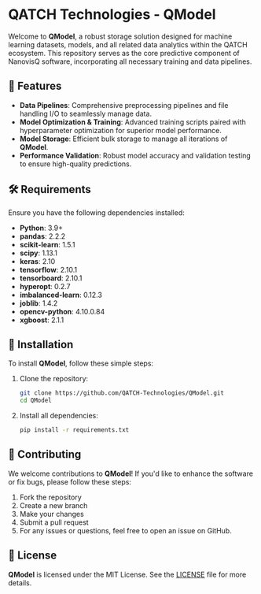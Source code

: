 # **QATCH Technologies - QModel**

Welcome to **QModel**, a robust storage solution designed for machine learning datasets, models, and all related data analytics within the QATCH ecosystem. This repository serves as the core predictive component of NanovisQ software, incorporating all necessary training and data pipelines.

## 🚀 **Features**

- **Data Pipelines**: Comprehensive preprocessing pipelines and file handling I/O to seamlessly manage data.
- **Model Optimization & Training**: Advanced training scripts paired with hyperparameter optimization for superior model performance.
- **Model Storage**: Efficient bulk storage to manage all iterations of **QModel**.
- **Performance Validation**: Robust model accuracy and validation testing to ensure high-quality predictions.

## 🛠️ **Requirements**

Ensure you have the following dependencies installed:

- **Python**: 3.9+
- **pandas**: 2.2.2
- **scikit-learn**: 1.5.1
- **scipy**: 1.13.1
- **keras**: 2.10
- **tensorflow**: 2.10.1
- **tensorboard**: 2.10.1
- **hyperopt**: 0.2.7
- **imbalanced-learn**: 0.12.3
- **joblib**: 1.4.2
- **opencv-python**: 4.10.0.84
- **xgboost**: 2.1.1

## 📝 **Installation**

To install **QModel**, follow these simple steps:

1. Clone the repository:
    ```bash
    git clone https://github.com/QATCH-Technologies/QModel.git
    cd QModel
    ```

2. Install all dependencies:
    ```bash
    pip install -r requirements.txt
    ```

## 🤝 **Contributing**

We welcome contributions to **QModel**! If you'd like to enhance the software or fix bugs, please follow these steps:

1. Fork the repository
2. Create a new branch
3. Make your changes
4. Submit a pull request
5. For any issues or questions, feel free to open an issue on GitHub.

## 📄 **License**

**QModel** is licensed under the MIT License. See the [LICENSE](./LICENSE) file for more details.
